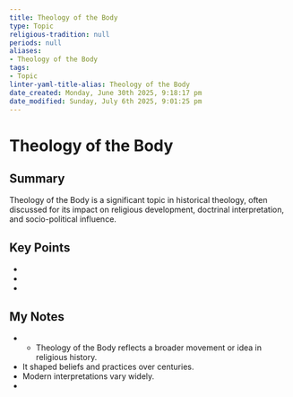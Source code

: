 ```yaml
---
title: Theology of the Body
type: Topic
religious-tradition: null
periods: null
aliases:
- Theology of the Body
tags:
- Topic
linter-yaml-title-alias: Theology of the Body
date_created: Monday, June 30th 2025, 9:18:17 pm
date_modified: Sunday, July 6th 2025, 9:01:25 pm
---
```


# Theology of the Body

## Summary
Theology of the Body is a significant topic in historical theology, often discussed for its impact on religious development, doctrinal interpretation, and socio-political influence.

## Key Points
- 
- 
- 

## My Notes
- - Theology of the Body reflects a broader movement or idea in religious history.
- It shaped beliefs and practices over centuries.
- Modern interpretations vary widely.
- 